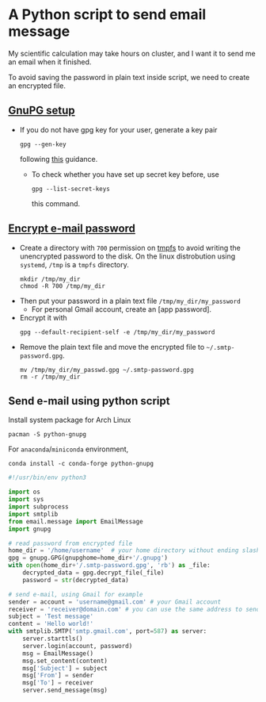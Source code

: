 # A Python script to send email message

My scientific calculation may take hours on cluster, and I want it to send me an email when it finished.

To avoid saving the password in plain text inside script, we need to create an encrypted file.

## [GnuPG setup](https://wiki.archlinux.org/title/GnuPG#Usage)
- If you do not have gpg key for your user, generate a key pair 
  ```
  gpg --gen-key
  ```
  following [this](https://wiki.archlinux.org/title/GnuPG#Create_a_key_pair) guidance.

  - To check whether you have set up secret key before, use 
    ```
    gpg --list-secret-keys
    ```
    this command.


## [Encrypt e-mail password](https://wiki.archlinux.org/title/Msmtp#GnuPG)
- Create a directory with `700` permission on [tmpfs](https://wiki.archlinux.org/title/Tmpfs) to avoid writing the unencrypted password to the disk.
  On the linux distrobution using `systemd`, `/tmp` is a `tmpfs` directory.
  ```
  mkdir /tmp/my_dir
  chmod -R 700 /tmp/my_dir
  ```
- Then put your password in a plain text file `/tmp/my_dir/my_password` 
  - For personal Gmail account, create an [app password].
- Encrypt it with
  ```
  gpg --default-recipient-self -e /tmp/my_dir/my_password
  ```
- Remove the plain text file and move the encrypted file to `~/.smtp-password.gpg`.
  ```
  mv /tmp/my_dir/my_passwd.gpg ~/.smtp-password.gpg
  rm -r /tmp/my_dir
  ```

## Send e-mail using python script
  Install system package for Arch Linux
  ```
  pacman -S python-gnupg
  ```
  For `anaconda`/`miniconda` environment,
  ```
  conda install -c conda-forge python-gnupg 
  ```
  ```python
  #!/usr/bin/env python3
  
  import os
  import sys
  import subprocess
  import smtplib
  from email.message import EmailMessage
  import gnupg

  # read password from encrypted file
  home_dir = '/home/username'  # your home directory without ending slash
  gpg = gnupg.GPG(gnupghome=home_dir+'/.gnupg')
  with open(home_dir+'/.smtp-password.gpg', 'rb') as _file:
      decrypted_data = gpg.decrypt_file(_file)
      password = str(decrypted_data)

  # send e-mail, using Gmail for example
  sender = account = 'username@gmail.com' # your Gmail account
  receiver = 'receiver@domain.com' # you can use the same address to send to yourself
  subject = 'Test message'
  content = 'Hello world!'
  with smtplib.SMTP('smtp.gmail.com', port=587) as server:
      server.starttls()
      server.login(account, password)
      msg = EmailMessage()
      msg.set_content(content)
      msg['Subject'] = subject
      msg['From'] = sender
      msg['To'] = receiver
      server.send_message(msg)
  ```

